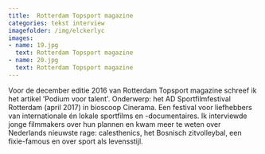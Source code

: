 ```yaml
---
title:  Rotterdam Topsport magazine
categories: tekst interview
imagefolder: /img/elckerlyc
images:
- name: 19.jpg
  text: Rotterdam Topsport magazine
- name: 20.jpg
  text: Rotterdam Topsport magazine 
---
```


Voor de december editie 2016 van Rotterdam Topsport magazine schreef ik het artikel 'Podium voor talent'. Onderwerp: het AD Sportfilmfestival Rotterdam (april 2017) in bioscoop Cinerama. Een festival voor liefhebbers van internationale én lokale sportfilms en -documentaires. Ik interviewde jonge filmmakers over hun plannen en kwam meer te weten over Nederlands nieuwste rage: calesthenics, het Bosnisch zitvolleybal, een fixie-famous en over sport als levensstijl.
